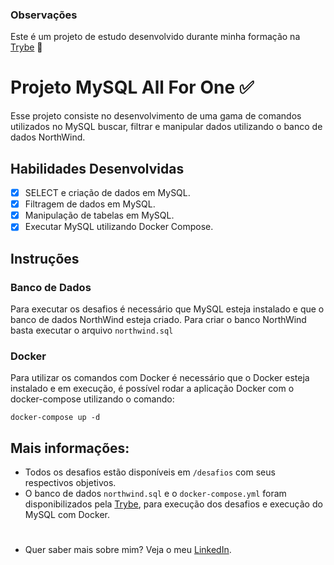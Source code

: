 ### **Observações**

Este é um projeto de estudo desenvolvido durante minha formação na [Trybe](https://www.betrybe.com/) :rocket:

# **Projeto MySQL All For One** :white_check_mark:

Esse projeto consiste no desenvolvimento de uma gama de comandos utilizados no MySQL buscar, filtrar e manipular dados utilizando o banco de dados NorthWind.

## **Habilidades Desenvolvidas**

- [X] SELECT e criação de dados em MySQL.
- [X] Filtragem de dados em MySQL.
- [X] Manipulação de tabelas em MySQL.
- [X] Executar MySQL utilizando Docker Compose.

## **Instruções**

### **Banco de Dados**
Para executar os desafios é necessário que MySQL esteja instalado e que o banco de dados NorthWind esteja criado.
Para criar o banco NorthWind basta executar o arquivo `northwind.sql`

### **Docker**
Para utilizar os comandos com Docker é necessário que o Docker esteja instalado e em execução, é possível rodar a aplicação Docker com o docker-compose utilizando o comando:
````
docker-compose up -d
````

## **Mais informações:**

- Todos os desafios estão disponíveis em `/desafios` com seus respectivos objetivos.
- O banco de dados `northwind.sql` e o `docker-compose.yml` foram disponibilizados pela [Trybe](https://www.betrybe.com/), para execução dos desafios e execução do MySQL com Docker.

#

- Quer saber mais sobre mim? Veja o meu [LinkedIn](https://www.linkedin.com/in/vitorbss/).
